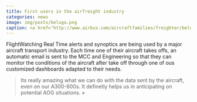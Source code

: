 ```yaml
---
title: First users in the airfreight industry
categories: news
image: img/posts/beluga.png
caption: <a href="http://www.airbus.com/aircraftfamilies/freighter/beluga/">A300-600 beluga - airbus.com</a>
---
```

FlightWatching Real Time alerts and synoptics are being used by a major aircraft transport industry. Each time one of their aircraft takes offs, an automatic email is sent to the MCC and Engineering so that they can monitor the conditions of the aircraft after take off through one of ous customized dashboards adapted to their needs.

> Its really amazing what we can do with the data sent by the aircraft, even on our A300-600s. It definetly helps us in anticipating on potential AOG situations. »